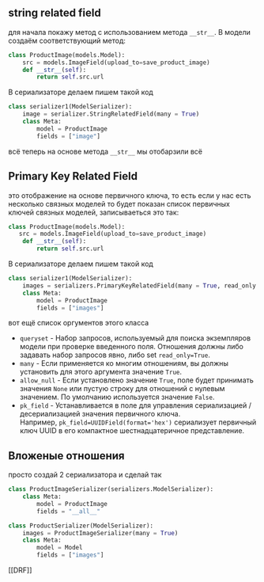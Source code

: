 
## string related field
для начала покажу метод с использованием метода `__str__`. В модели создаём соответствующий метод:
```python
class ProductImage(models.Model):
    src = models.ImageField(upload_to=save_product_image)
    def __str__(self):
        return self.src.url
```
В сериализаторе делаем пишем такой код
```python
class serializer1(ModelSerializer):
	image = serializer.StringRelatedField(many = True)
	class Meta:
		model = ProductImage
		fields = ["image"]
```
всё теперь на основе метода `__str__` мы отобарзили всё

## Primary Key Related Field
это отображение на основе первичного ключа, то есть если у нас есть несколько связных моделей то будет показан список первичных ключей связных моделей,
записываеться это так:
```python
class ProductImage(models.Model):
   src = models.ImageField(upload_to=save_product_image)
    def __str__(self):
        return self.src.url
```
В сериализаторе делаем пишем такой код
```python
class serializer1(ModelSerializer):
	images = serializers.PrimaryKeyRelatedField(many = True, read_only = True)
	class Meta:
		model = ProductImage
		fields = ["images"]
```
вот ещё список оргументов этого класса
- `queryset` - Набор запросов, используемый для поиска экземпляров модели при проверке введенного поля. Отношения должны либо задавать набор запросов явно, либо set `read_only=True`.
- `many` - Если применяется ко многим отношениям, вы должны установить для этого аргумента значение `True`.
- `allow_null` - Если установлено значение `True`, поле будет принимать значения `None` или пустую строку для отношений с нулевым значением. По умолчанию используется значение `False`.
- `pk_field` - Устанавливается в поле для управления сериализацией / десериализацией значения первичного ключа. Например, `pk_field=UUIDField(format='hex')` сериализует первичный ключ UUID в его компактное шестнадцатеричное представление.

## Вложеные отношения
просто создай 2 сериализатора и сделай так
```python
class ProductImageSerializer(serializers.ModelSerializer):
    class Meta:
        model = ProductImage
        fields = "__all__"
```
```python
class ProductSerializer(ModelSerializer):
    images = ProductImageSerializer(many = True)
    class Meta:
	    model = Model
	    fields = ["images"]
```
[[DRF]]